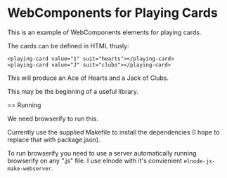 WebComponents for Playing Cards
===============================

This is an example of WebComponents elements for playing cards.

The cards can be defined in HTML thusly:

````
<playing-card value="1" suit="hearts"></playing-card>
<playing-card value="J" suit="clubs"></playing-card>
````

This will produce an Ace of Hearts and a Jack of Clubs.

This may be the beginning of a useful library.


== Running

We need browserify to run this. 

Currently use the supplied Makefile to install the dependencies (I
hope to replace that with package.json).

To run browserify you need to use a server automatically running
browserify on any ".js" file. I use elnode with it's convienient
`elnode-js-make-webserver`.
